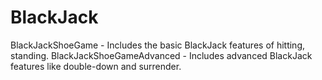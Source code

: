 BlackJack
=========
BlackJackShoeGame - Includes the basic BlackJack features of hitting, standing.
BlackJackShoeGameAdvanced - Includes advanced BlackJack features like double-down and surrender.